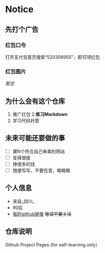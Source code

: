 # Notice
## 先打个广告
### 红包口令
打开支付宝首页搜索“520308955”，即可领红包
### 红包图片
*暂空*
## 为什么会有这个仓库
1. 推广红包
2.**练习Markdown**
3. 学习代码托管
## 未来可能还要做的事
- [ ] 建N个符合自己审美的网站
- [ ] 变得很瘦
- [ ] 挣很多的钱
- [ ] 随便写写，不要在意，略略略
## 个人信息
* 来自_四川_
* 90后
* [我的github链接](https://github.com/tianwei1992)  ~~敬请不要关注~~
## 仓库说明
Github Project Pages (for self-learning only）
